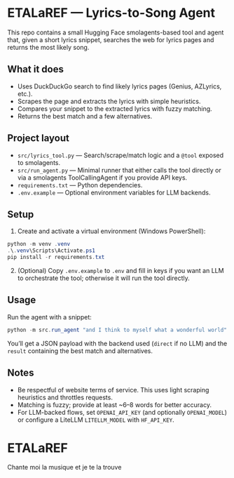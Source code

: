 ETALaREF — Lyrics-to-Song Agent
================================

This repo contains a small Hugging Face smolagents-based tool and agent that, given a short lyrics snippet, searches the web for lyrics pages and returns the most likely song.

What it does
------------
- Uses DuckDuckGo search to find likely lyrics pages (Genius, AZLyrics, etc.).
- Scrapes the page and extracts the lyrics with simple heuristics.
- Compares your snippet to the extracted lyrics with fuzzy matching.
- Returns the best match and a few alternatives.

Project layout
--------------
- `src/lyrics_tool.py` — Search/scrape/match logic and a `@tool` exposed to smolagents.
- `src/run_agent.py` — Minimal runner that either calls the tool directly or via a smolagents ToolCallingAgent if you provide API keys.
- `requirements.txt` — Python dependencies.
- `.env.example` — Optional environment variables for LLM backends.

Setup
-----
1) Create and activate a virtual environment (Windows PowerShell):

```powershell
python -m venv .venv
.\.venv\Scripts\Activate.ps1
pip install -r requirements.txt
```

2) (Optional) Copy `.env.example` to `.env` and fill in keys if you want an LLM to orchestrate the tool; otherwise it will run the tool directly.

Usage
-----
Run the agent with a snippet:

```powershell
python -m src.run_agent "and I think to myself what a wonderful world"
```

You’ll get a JSON payload with the backend used (`direct` if no LLM) and the `result` containing the best match and alternatives.

Notes
-----
- Be respectful of website terms of service. This uses light scraping heuristics and throttles requests.
- Matching is fuzzy; provide at least ~6–8 words for better accuracy.
- For LLM-backed flows, set `OPENAI_API_KEY` (and optionally `OPENAI_MODEL`) or configure a LiteLLM `LITELLM_MODEL` with `HF_API_KEY`.
# ETALaREF
Chante moi la musique et je te la trouve
